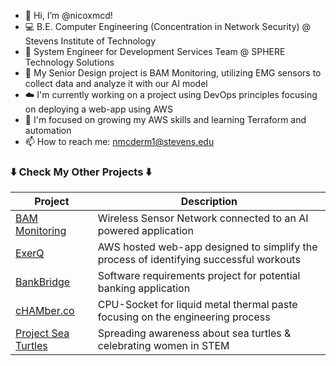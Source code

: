 - 👋 Hi, I’m @nicoxmcd!
- 💻 B.E. Computer Engineering (Concentration in Network Security) @ Stevens Institute of Technology
- 💼 System Engineer for Development Services Team @ SPHERE Technology Solutions
- 👀 My Senior Design project is BAM Monitoring, utilizing EMG sensors to collect data and analyze it with our AI model
- ☁️ I'm currently working on a project using DevOps principles focusing on deploying a web-app using AWS
- 🌱 I'm focused on growing my AWS skills and learning Terraform and automation
- 📫 How to reach me: nmcderm1@stevens.edu

###  ⬇️ Check My Other Projects ⬇️
| Project | Description |
| ----------- | ----------- |
| [BAM Monitoring](https://bam-monitoring.my.canva.site/) | Wireless Sensor Network connected to an AI powered application |
| [ExerQ](https://github.com/nicoxmcd/ExerQ) | AWS hosted web-app designed to simplify the process of identifying successful workouts |
| [BankBridge](https://docs.google.com/presentation/d/1yTkpNXQ6CVAcjz-22RRTSsUkL51xsw0yQgWiQUHQeKA/edit?usp=sharing) | Software requirements project for potential banking application |
| [cHAMber.co](https://sites.google.com/stevens.edu/chamberco/home) | CPU-Socket for liquid metal thermal paste focusing on the engineering process |
| [Project Sea Turtles](https://nicoxmcd.github.io/Project-SeaTurtles) | Spreading awareness about sea turtles & celebrating women in STEM |
